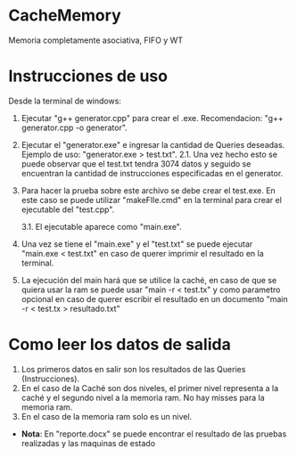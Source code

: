 # CacheMemory
Memoria completamente asociativa, FIFO y WT

# Instrucciones  de uso

Desde la terminal de windows:

1. Ejecutar "g++ generator.cpp" para crear el .exe. Recomendacion: "g++ generator.cpp -o generator".
2. Ejecutar el "generator.exe" e ingresar la cantidad de Queries deseadas. 
Ejemplo de uso: "generator.exe > test.txt".
2.1. Una vez hecho esto se puede observar que el test.txt tendra 3074 datos y seguido se encuentran la cantidad de instrucciones especificadas en el generator.
3. Para hacer la prueba sobre este archivo se debe crear el test.exe. En este caso se puede utilizar "makeFIle.cmd" en la terminal para crear el ejecutable del "test.cpp".

    3.1. El ejecutable aparece como "main.exe".

4. Una vez se tiene el "main.exe" y el "test.txt" se puede ejecutar "main.exe < test.txt" en caso de querer imprimir el resultado en la terminal.

5. La ejecución del main hará que se utilice la caché, en caso de que se quiera usar la ram se puede usar "main -r < test.tx" y como parametro opcional en caso de querer escribir el resultado en un documento "main -r < test.tx > resultado.txt"
   
# Como leer los datos de salida

1. Los primeros datos en salir son los resultados de las Queries (Instrucciones).
2. En el caso de la Caché son dos niveles, el primer nivel representa a la caché y el segundo nivel a la memoria ram. No hay misses para la memoria ram.
3. En el caso de la memoria ram solo es un nivel. 

- **Nota**: En "reporte.docx" se puede encontrar el resultado de las pruebas realizadas y las maquinas de estado